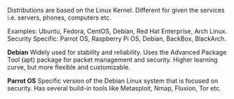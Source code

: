 Distributions are based on the Linux Kernel. Different for given the services i.e. servers, phones, computers etc. 

Examples: Ubuntu, Fedora, CentOS, Debian, Red Hat Enterprise, Arch Linux.
Security Specific:  Parrot OS, Raspberry Pi OS, Debian, BackBox, BlackArch.

**Debian**
Widely used for stability and reliability. Uses the Advanced Package Tool (apt) package for packet management and security. Higher learning curve, but more flexible and customizable. 

**Parrot OS**
Specific version of the Debian Linux system that is focused on security. Has several build-in tools like Metasploit, Nmap, Fluxion, Tor etc.